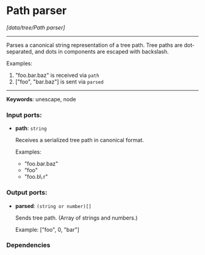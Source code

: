 # Path parser

_[data/tree/Path parser]_

---

Parses a canonical string representation of a tree path. Tree paths are dot-separated, and dots in components are escaped with backslash.  
  
Examples:  
1. "foo.bar\.baz" is received via `path`  
2. ["foo", "bar.baz"] is sent via `parsed`  

---

__Keywords__: unescape, node

### Input ports:

* __path__: ` string `

    Receives a serialized tree path in canonical format.
    
    Examples:
    * "foo.bar.baz"
    * "foo"
    * "foo.b\\.r"

### Output ports:

* __parsed__: ` (string or number)[] `

    Sends tree path. (Array of strings and numbers.)
    
    Example: ["foo", 0, "bar"]

### Dependencies




